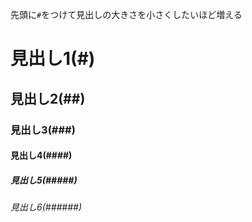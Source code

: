 先頭に`#`をつけて見出しの大きさを小さくしたいほど増える
# 見出し1(#)
## 見出し2(##)
### 見出し3(###)
#### 見出し4(####)
##### 見出し5(#####)
###### 見出し6(######)
